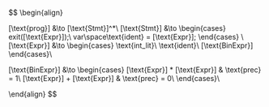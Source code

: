 $$
\begin{align}

[\text{prog}] &\to [\text{Stmt}]^*\\ 
[\text{Stmt}] &\to 
\begin{cases}
    exit([\text{Expr}]);\\
    var\space\text{ident} = [\text{Expr}];
\end{cases}
\\
[\text{Expr}] &\to 
\begin{cases}
    \text{int\_lit}\\
    \text{ident}\\
    [\text{BinExpr}]
\end{cases}\\

[\text{BinExpr}] &\to
\begin{cases}
    [\text{Expr}] * [\text{Expr}] & \text{prec} = 1\\
    [\text{Expr}] + [\text{Expr}] & \text{prec} = 0\\
\end{cases}\\

\end{align}
$$